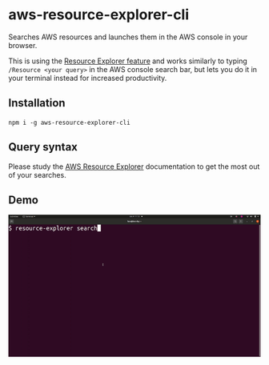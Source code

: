 # aws-resource-explorer-cli 
Searches AWS resources and launches them in the AWS console in your browser.

This is using the [Resource Explorer feature](https://aws.amazon.com/blogs/aws/introducing-aws-resource-explorer-quickly-find-resources-in-your-aws-account/) and works similarly to typing `/Resource <your query>` in the AWS console search bar, but lets you do it in your terminal instead for increased productivity.

## Installation
```
npm i -g aws-resource-explorer-cli
```

## Query syntax
Please study the [AWS Resource Explorer](https://docs.aws.amazon.com/resource-explorer/latest/userguide/using-search-query-syntax.html) documentation to get the most out of your searches.

## Demo
![Demo](./images/demo.gif)
